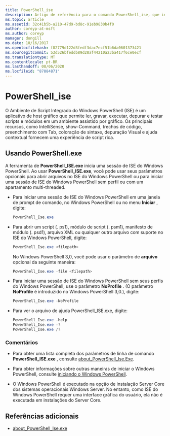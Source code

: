 ```yaml
---
title: PowerShell_ise
description: Artigo de referência para o comando PowerShell_ise, que inicia uma sessão de Ambiente de Script Integrado do Windows PowerShell (ISE).
ms.topic: article
ms.assetid: 32c41b5b-a210-47d9-bd8c-91eb9830b4f0
author: coreyp-at-msft
ms.author: coreyp
manager: dongill
ms.date: 10/16/2017
ms.openlocfilehash: f82779d122d3fedf3dac7ecf51b6da0601373421
ms.sourcegitcommit: 53d526bfeddb89d28af44210a23ba417f6ce0ecf
ms.translationtype: MT
ms.contentlocale: pt-BR
ms.lasthandoff: 08/06/2020
ms.locfileid: "87884871"
---
```

# <a name="powershell_ise"></a>PowerShell_ise

O Ambiente de Script Integrado do Windows PowerShell (ISE) é um aplicativo de host gráfico que permite ler, gravar, executar, depurar e testar scripts e módulos em um ambiente assistido por gráfico. Os principais recursos, como IntelliSense, show-Command, trechos de código, preenchimento com Tab, coloração de sintaxe, depuração Visual e ajuda contextual fornecem uma experiência de script rica.

## <a name="using-powershellexe"></a>Usando PowerShell.exe

A ferramenta de **PowerShell_ISE.exe** inicia uma sessão de ISE do Windows PowerShell. Ao usar **PowerShell_ISE.exe**, você pode usar seus parâmetros opcionais para abrir arquivos no ISE do Windows PowerShell ou para iniciar uma sessão de ISE do Windows PowerShell sem perfil ou com um apartamento multi-threaded.

- Para iniciar uma sessão de ISE do Windows PowerShell em uma janela de prompt de comando, no Windows PowerShell ou no menu **Iniciar** , digite:

  ```powershell
  PowerShell_Ise.exe
  ```

- Para abrir um script (. ps1), módulo de script (. psm1), manifesto de módulo (. psd1), arquivo XML ou qualquer outro arquivo com suporte no ISE do Windows PowerShell, digite:

  ```powershell
  PowerShell_Ise.exe <filepath>
  ```

  No Windows PowerShell 3,0, você pode usar o parâmetro de **arquivo** opcional da seguinte maneira:

  ```powershell
  PowerShell_Ise.exe -file <filepath>
  ```

- Para iniciar uma sessão de ISE do Windows PowerShell sem seus perfis do Windows PowerShell, use o parâmetro **NoProfile** . (O parâmetro **NoProfile** é introduzido no Windows PowerShell 3,0.), digite:

  ```powershell
  PowerShell_Ise.exe -NoProfile
  ```

- Para ver o arquivo de ajuda PowerShell_ISE.exe, digite:

    ```powershell
    PowerShell_Ise.exe -help
    PowerShell_Ise.exe -?
    PowerShell_Ise.exe /?
    ```

### <a name="remarks"></a>Comentários

- Para obter uma lista completa dos parâmetros de linha de comando **PowerShell_ISE.exe** , consulte [about_PowerShell_Ise.Exe](/powershell/module/microsoft.powershell.core/about/about_powershell_ise_exe).

- Para obter informações sobre outras maneiras de iniciar o Windows PowerShell, consulte [iniciando o Windows PowerShell](/powershell/scripting/windows-powershell/starting-windows-powershell).

- O Windows PowerShell é executado na opção de instalação Server Core dos sistemas operacionais Windows Server. No entanto, como ISE do Windows PowerShell requer uma interface gráfica do usuário, ela não é executada em instalações do Server Core.

## <a name="additional-references"></a>Referências adicionais

- [about_PowerShell_Ise.exe](/powershell/module/microsoft.powershell.core/about/about_powershell_exe)

